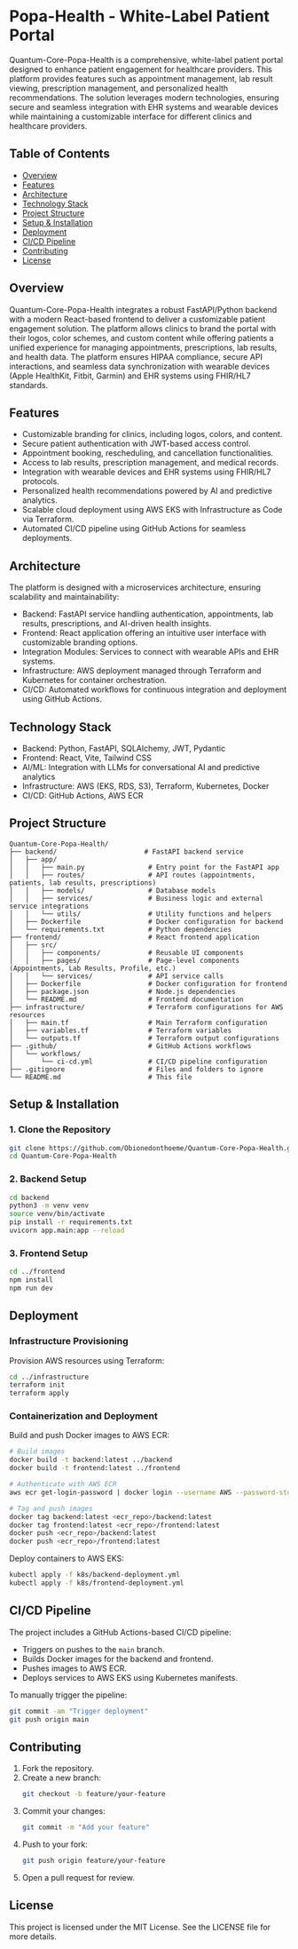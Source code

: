# Popa-Health - White-Label Patient Portal

Quantum-Core-Popa-Health is a comprehensive, white-label patient portal designed to enhance patient engagement for healthcare providers. This platform provides features such as appointment management, lab result viewing, prescription management, and personalized health recommendations. The solution leverages modern technologies, ensuring secure and seamless integration with EHR systems and wearable devices while maintaining a customizable interface for different clinics and healthcare providers.

## Table of Contents

- [Overview](#overview)
- [Features](#features)
- [Architecture](#architecture)
- [Technology Stack](#technology-stack)
- [Project Structure](#project-structure)
- [Setup & Installation](#setup--installation)
- [Deployment](#deployment)
- [CI/CD Pipeline](#cicd-pipeline)
- [Contributing](#contributing)
- [License](#license)

## Overview

Quantum-Core-Popa-Health integrates a robust FastAPI/Python backend with a modern React-based frontend to deliver a customizable patient engagement solution. The platform allows clinics to brand the portal with their logos, color schemes, and custom content while offering patients a unified experience for managing appointments, prescriptions, lab results, and health data. The platform ensures HIPAA compliance, secure API interactions, and seamless data synchronization with wearable devices (Apple HealthKit, Fitbit, Garmin) and EHR systems using FHIR/HL7 standards.

## Features

- Customizable branding for clinics, including logos, colors, and content.
- Secure patient authentication with JWT-based access control.
- Appointment booking, rescheduling, and cancellation functionalities.
- Access to lab results, prescription management, and medical records.
- Integration with wearable devices and EHR systems using FHIR/HL7 protocols.
- Personalized health recommendations powered by AI and predictive analytics.
- Scalable cloud deployment using AWS EKS with Infrastructure as Code via Terraform.
- Automated CI/CD pipeline using GitHub Actions for seamless deployments.

## Architecture

The platform is designed with a microservices architecture, ensuring scalability and maintainability:

- Backend: FastAPI service handling authentication, appointments, lab results, prescriptions, and AI-driven health insights.
- Frontend: React application offering an intuitive user interface with customizable branding options.
- Integration Modules: Services to connect with wearable APIs and EHR systems.
- Infrastructure: AWS deployment managed through Terraform and Kubernetes for container orchestration.
- CI/CD: Automated workflows for continuous integration and deployment using GitHub Actions.

## Technology Stack

- Backend: Python, FastAPI, SQLAlchemy, JWT, Pydantic
- Frontend: React, Vite, Tailwind CSS
- AI/ML: Integration with LLMs for conversational AI and predictive analytics
- Infrastructure: AWS (EKS, RDS, S3), Terraform, Kubernetes, Docker
- CI/CD: GitHub Actions, AWS ECR

## Project Structure

```
Quantum-Core-Popa-Health/
├── backend/                      # FastAPI backend service
│   ├── app/
│   │   ├── main.py                # Entry point for the FastAPI app
│   │   ├── routes/                # API routes (appointments, patients, lab results, prescriptions)
│   │   ├── models/                # Database models
│   │   ├── services/              # Business logic and external service integrations
│   │   └── utils/                 # Utility functions and helpers
│   ├── Dockerfile                 # Docker configuration for backend
│   └── requirements.txt           # Python dependencies
├── frontend/                      # React frontend application
│   ├── src/
│   │   ├── components/            # Reusable UI components
│   │   ├── pages/                 # Page-level components (Appointments, Lab Results, Profile, etc.)
│   │   └── services/              # API service calls
│   ├── Dockerfile                 # Docker configuration for frontend
│   ├── package.json               # Node.js dependencies
│   └── README.md                  # Frontend documentation
├── infrastructure/                # Terraform configurations for AWS resources
│   ├── main.tf                    # Main Terraform configuration
│   ├── variables.tf               # Terraform variables
│   └── outputs.tf                 # Terraform output configurations
├── .github/                       # GitHub Actions workflows
│   └── workflows/
│       └── ci-cd.yml              # CI/CD pipeline configuration
├── .gitignore                     # Files and folders to ignore
└── README.md                      # This file
```

## Setup & Installation

### 1. Clone the Repository

```bash
git clone https://github.com/Obionedonthoeme/Quantum-Core-Popa-Health.git
cd Quantum-Core-Popa-Health
```

### 2. Backend Setup

```bash
cd backend
python3 -m venv venv
source venv/bin/activate
pip install -r requirements.txt
uvicorn app.main:app --reload
```

### 3. Frontend Setup

```bash
cd ../frontend
npm install
npm run dev
```

## Deployment

### Infrastructure Provisioning

Provision AWS resources using Terraform:

```bash
cd ../infrastructure
terraform init
terraform apply
```

### Containerization and Deployment

Build and push Docker images to AWS ECR:

```bash
# Build images
docker build -t backend:latest ../backend
docker build -t frontend:latest ../frontend

# Authenticate with AWS ECR
aws ecr get-login-password | docker login --username AWS --password-stdin <account_id>.dkr.ecr.<region>.amazonaws.com

# Tag and push images
docker tag backend:latest <ecr_repo>/backend:latest
docker tag frontend:latest <ecr_repo>/frontend:latest
docker push <ecr_repo>/backend:latest
docker push <ecr_repo>/frontend:latest
```

Deploy containers to AWS EKS:

```bash
kubectl apply -f k8s/backend-deployment.yml
kubectl apply -f k8s/frontend-deployment.yml
```

## CI/CD Pipeline

The project includes a GitHub Actions-based CI/CD pipeline:

- Triggers on pushes to the `main` branch.
- Builds Docker images for the backend and frontend.
- Pushes images to AWS ECR.
- Deploys services to AWS EKS using Kubernetes manifests.

To manually trigger the pipeline:

```bash
git commit -am "Trigger deployment"
git push origin main
```

## Contributing

1. Fork the repository.
2. Create a new branch:
   ```bash
   git checkout -b feature/your-feature
   ```
3. Commit your changes:
   ```bash
   git commit -m "Add your feature"
   ```
4. Push to your fork:
   ```bash
   git push origin feature/your-feature
   ```
5. Open a pull request for review.

## License

This project is licensed under the MIT License. See the LICENSE file for more details.
